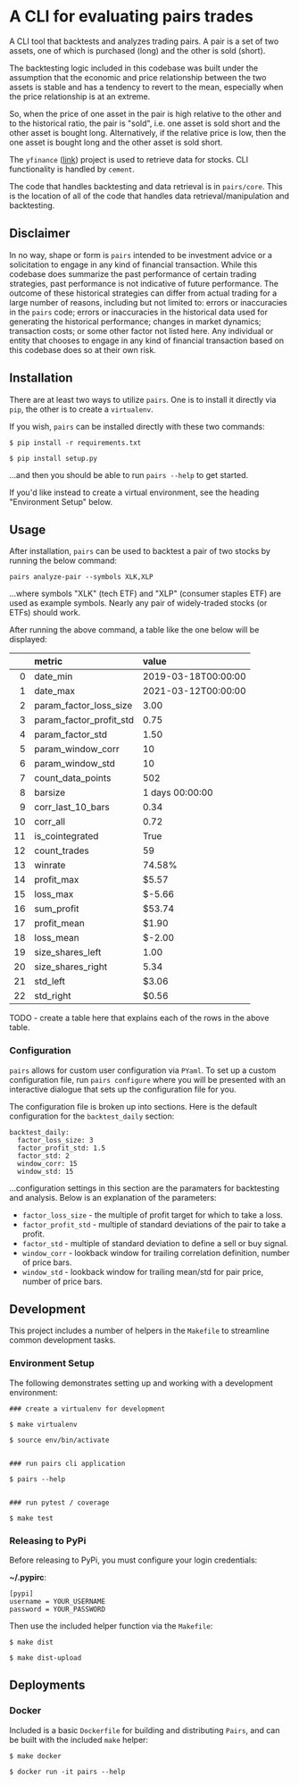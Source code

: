 # A CLI for evaluating pairs trades

A CLI tool that backtests and analyzes trading pairs. A pair is a set of two assets, one of which is
purchased (long) and the other is sold (short). 

The backtesting logic included in this codebase was built under the assumption that the economic and
price relationship between the two assets is stable and has a tendency to revert to the mean,
especially when the price relationship is at an extreme. 

So, when the price of one asset in the pair is high relative to the other and to the historical
ratio, the pair is "sold", i.e. one asset is sold short and the other asset is bought long.
Alternatively, if the relative price is low, then the one asset is bought long and the other asset
is sold short. 

The `yfinance` ([link](https://github.com/ranaroussi/yfinance)) project is used to retrieve data for stocks. CLI functionality is handled by `cement`. 

The code that handles backtesting and data retrieval is in `pairs/core`. This is the location of all of the code that handles data 
retrieval/manipulation and backtesting. 

## Disclaimer

In no way, shape or form is `pairs` intended to be investment advice or a solicitation to engage in
any kind of financial transaction. While this codebase does summarize the past performance of
certain trading strategies, past performance is not indicative of future performance. The outcome of
these historical strategies can differ from actual trading for a large number of reasons, including
but not limited to: errors or inaccuracies in the `pairs` code; errors or inaccuracies in the
historical data used for generating the historical performance; changes in market dynamics;
transaction costs; or some other factor not listed here. Any individual or entity that chooses to
engage in any kind of financial transaction based on this codebase does so at their own risk. 

## Installation

There are at least two ways to utilize `pairs`. One is to install it directly via `pip`, the other
is to create a `virtualenv`.

If you wish, `pairs` can be installed directly with these two commands:

```
$ pip install -r requirements.txt

$ pip install setup.py
```

...and then you should be able to run `pairs --help` to get started. 

If you'd like instead to create a virtual environment, see the heading "Environment Setup" below.

## Usage

After installation, `pairs` can be used to backtest a pair of two stocks by running the below
command: 

```
pairs analyze-pair --symbols XLK,XLP
```

...where symbols "XLK" (tech ETF) and "XLP" (consumer staples ETF) are used as example symbols.
Nearly any pair of widely-traded stocks (or ETFs) should work. 

After running the above command, a table like the one below will be displayed: 

|    | metric                  | value               |
|---:|:------------------------|:--------------------|
|  0 | date_min                | 2019-03-18T00:00:00 |
|  1 | date_max                | 2021-03-12T00:00:00 |
|  2 | param_factor_loss_size  | 3.00                |
|  3 | param_factor_profit_std | 0.75                |
|  4 | param_factor_std        | 1.50                |
|  5 | param_window_corr       | 10                  |
|  6 | param_window_std        | 10                  |
|  7 | count_data_points       | 502                 |
|  8 | barsize                 | 1 days 00:00:00     |
|  9 | corr_last_10_bars       | 0.34                |
| 10 | corr_all                | 0.72                |
| 11 | is_cointegrated         | True                |
| 12 | count_trades            | 59                  |
| 13 | winrate                 | 74.58%              |
| 14 | profit_max              | $5.57               |
| 15 | loss_max                | $-5.66              |
| 16 | sum_profit              | $53.74              |
| 17 | profit_mean             | $1.90               |
| 18 | loss_mean               | $-2.00              |
| 19 | size_shares_left        | 1.00                |
| 20 | size_shares_right       | 5.34                |
| 21 | std_left                | $3.06               |
| 22 | std_right               | $0.56               |

TODO - create a table here that explains each of the rows in the above table. 

### Configuration 

`pairs` allows for custom user configuration via `PYaml`. To set up a custom configuration file, run
`pairs configure` where you will be presented with an interactive dialogue that sets up the
configuration file for you. 

The configuration file is broken up into sections. Here is the default configuration for the
`backtest_daily` section:

```
backtest_daily:
  factor_loss_size: 3
  factor_profit_std: 1.5
  factor_std: 2
  window_corr: 15
  window_std: 15
```

...configuration settings in this section are the paramaters for backtesting and analysis. Below is
an explanation of the parameters:

* `factor_loss_size` - the multiple of profit target for which to take a loss. 
* `factor_profit_std` - multiple of standard deviations of the pair to take a profit. 
* `factor_std` - multiple of standard deviation to define a sell or buy signal. 
* `window_corr` - lookback window for trailing correlation definition, number of price bars.
* `window_std` - lookback window for trailing mean/std for pair price, number of price bars.

## Development

This project includes a number of helpers in the `Makefile` to streamline common development tasks.

### Environment Setup

The following demonstrates setting up and working with a development environment:

```
### create a virtualenv for development

$ make virtualenv

$ source env/bin/activate


### run pairs cli application

$ pairs --help


### run pytest / coverage

$ make test
```


### Releasing to PyPi

Before releasing to PyPi, you must configure your login credentials:

**~/.pypirc**:

```
[pypi]
username = YOUR_USERNAME
password = YOUR_PASSWORD
```

Then use the included helper function via the `Makefile`:

```
$ make dist

$ make dist-upload
```

## Deployments

### Docker

Included is a basic `Dockerfile` for building and distributing `Pairs`,
and can be built with the included `make` helper:

```
$ make docker

$ docker run -it pairs --help
```
